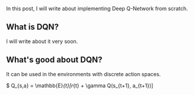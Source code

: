 In this post, I will write about implementing Deep Q-Network from scratch.

## What is DQN? 
I will write about it very soon.

## What's good about DQN?
It can be used in the environments with discrete action spaces.


$ Q_{s,a} = \mathbb{E}_{t}[r_{t} + \gamma Q(s_{t+1}, a_{t+1})] 
